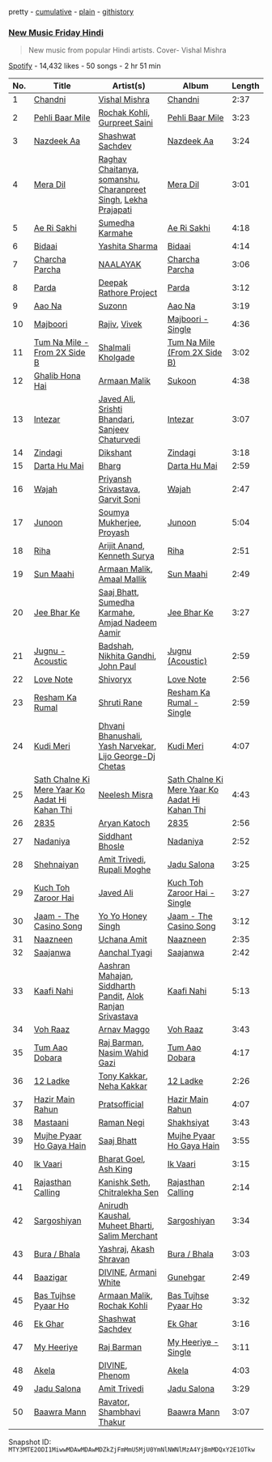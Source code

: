 pretty - [cumulative](/playlists/cumulative/37i9dQZF1DWVCuOatqCW5M.md) - [plain](/playlists/plain/37i9dQZF1DWVCuOatqCW5M) - [githistory](https://github.githistory.xyz/mackorone/spotify-playlist-archive/blob/main/playlists/plain/37i9dQZF1DWVCuOatqCW5M)

### [New Music Friday Hindi ](https://open.spotify.com/playlist/37i9dQZF1DWVCuOatqCW5M)

> New music from popular Hindi artists\. Cover\- Vishal Mishra

[Spotify](https://open.spotify.com/user/spotify) - 14,432 likes - 50 songs - 2 hr 51 min

| No. | Title | Artist(s) | Album | Length |
|---|---|---|---|---|
| 1 | [Chandni](https://open.spotify.com/track/78c8OfjPabqsnu3b1NVkrD) | [Vishal Mishra](https://open.spotify.com/artist/5wJ1H6ud777odtZl5gG507) | [Chandni](https://open.spotify.com/album/0EMHzP3umQX2DBKjSGVB8S) | 2:37 |
| 2 | [Pehli Baar Mile](https://open.spotify.com/track/3CXlvNO3LSurkx7cNMOXRj) | [Rochak Kohli](https://open.spotify.com/artist/3dN9MQpjIyNxyeRfz4EDZe), [Gurpreet Saini](https://open.spotify.com/artist/3nLLr3ShsQC2Hdrwjl14ie) | [Pehli Baar Mile](https://open.spotify.com/album/04Lg0MSC0JlWAx9DMWmyt6) | 3:23 |
| 3 | [Nazdeek Aa](https://open.spotify.com/track/6HGYF23ssfitIgMvewmXFM) | [Shashwat Sachdev](https://open.spotify.com/artist/465OXuCU8YZNmVG1leLwQ9) | [Nazdeek Aa](https://open.spotify.com/album/0oc9nXJMTafqGDrbAHcboy) | 3:24 |
| 4 | [Mera Dil](https://open.spotify.com/track/6VGUWNTvZu24fTBYgVSHM4) | [Raghav Chaitanya](https://open.spotify.com/artist/3qpyErDI4i90q5EGgSRmNK), [somanshu](https://open.spotify.com/artist/0q7fw7pC9FcW9AUfIw4H5H), [Charanpreet Singh](https://open.spotify.com/artist/53IJ55alfjeq639D76KS6p), [Lekha Prajapati](https://open.spotify.com/artist/2AL8Pr3oImQDcw3ISkDrXl) | [Mera Dil](https://open.spotify.com/album/3hgkTCfd85et2sQSDI3mgm) | 3:01 |
| 5 | [Ae Ri Sakhi](https://open.spotify.com/track/0vWHsHZAWTZquLkTfOM2Gd) | [Sumedha Karmahe](https://open.spotify.com/artist/4MEdY6uFLSNWHq4kKrDx4j) | [Ae Ri Sakhi](https://open.spotify.com/album/20xPx4VES7QkL2C2ncflsa) | 4:18 |
| 6 | [Bidaai](https://open.spotify.com/track/4SXT5bpVDotStoHxNECxOB) | [Yashita Sharma](https://open.spotify.com/artist/6pgJBbF3h8R4XlwetvZ9J3) | [Bidaai](https://open.spotify.com/album/6lvHqFoVIEA0RCdMiXywq5) | 4:14 |
| 7 | [Charcha Parcha](https://open.spotify.com/track/7jBPBqiOUOG7Vri9PWnV8R) | [NAALAYAK](https://open.spotify.com/artist/6BWd8VpOoODhMOPks4sI6R) | [Charcha Parcha](https://open.spotify.com/album/7CGFsP0GS7bhLXo106MzKp) | 3:06 |
| 8 | [Parda](https://open.spotify.com/track/09FfppwkzTccGQFWcglxGD) | [Deepak Rathore Project](https://open.spotify.com/artist/1VFIeAFbzMVHmvGQtfE6OI) | [Parda](https://open.spotify.com/album/5ZxjM0OML0g3RVv3utPfA6) | 3:12 |
| 9 | [Aao Na](https://open.spotify.com/track/7jHxMddr8mtxqdlyw1cN7l) | [Suzonn](https://open.spotify.com/artist/3xZ9z6k4Suc2O8cAiwMt7h) | [Aao Na](https://open.spotify.com/album/1QdtXX9vMP2P7PldhkMboq) | 3:19 |
| 10 | [Majboori](https://open.spotify.com/track/62yjTtZN16rPfJWSf22W37) | [Rajiv](https://open.spotify.com/artist/7aPxzAud7a3NKzoYvTLXVe), [Vivek](https://open.spotify.com/artist/25Pa1Vz1ZuTHmXPiYeMcgx) | [Majboori \- Single](https://open.spotify.com/album/0CrcaIaNOEGO6ZVCM6cpCU) | 4:36 |
| 11 | [Tum Na Mile \- From 2X Side B](https://open.spotify.com/track/4hs3XPEYnYSSCaUA7EEPEC) | [Shalmali Kholgade](https://open.spotify.com/artist/6uskWv5K2FA0YOAYr7JOUz) | [Tum Na Mile \(From 2X Side B\)](https://open.spotify.com/album/4a8L11PPf6ncFycHciYrwC) | 3:02 |
| 12 | [Ghalib Hona Hai](https://open.spotify.com/track/1PiglBfxIbnsZmTnmUMh37) | [Armaan Malik](https://open.spotify.com/artist/4IKVDbCSBTxBeAsMKjAuTs) | [Sukoon](https://open.spotify.com/album/5EnjKdpZKtAlJWmn3GPIeo) | 4:38 |
| 13 | [Intezar](https://open.spotify.com/track/113KRcuZzLHIRA4JqhfzJ8) | [Javed Ali](https://open.spotify.com/artist/4W91bbPB2CTSsHwt7eqNl7), [Srishti Bhandari](https://open.spotify.com/artist/0wZVnB36ng3hXHxkBReBpG), [Sanjeev Chaturvedi](https://open.spotify.com/artist/5a4Lwkfl8momi2Two1wSBA) | [Intezar](https://open.spotify.com/album/0yD5LGhWBRZh9atk8wSgXn) | 3:07 |
| 14 | [Zindagi](https://open.spotify.com/track/3Zs4kdU0HS1Lm8prl4Yenz) | [Dikshant](https://open.spotify.com/artist/0kTAB5SUakX286t6K7J3QR) | [Zindagi](https://open.spotify.com/album/3UNWH4z6k23WU8JahHq1kM) | 3:18 |
| 15 | [Darta Hu Mai](https://open.spotify.com/track/1ib3mQY9NBxOwCVyUJv29b) | [Bharg](https://open.spotify.com/artist/5mUENA9ewpJd5z9KuwOKrd) | [Darta Hu Mai](https://open.spotify.com/album/01ZQhJ57JPYXAfx5qQ4OPT) | 2:59 |
| 16 | [Wajah](https://open.spotify.com/track/1WP7x37oNXB5kFvTgYZaCi) | [Priyansh Srivastava](https://open.spotify.com/artist/1mmWHJzVXCNSQBlbeAMKFU), [Garvit Soni](https://open.spotify.com/artist/4MCoxHC5rvQP0I7o63RXSH) | [Wajah](https://open.spotify.com/album/5iUt7Av1i7KAUzSz6HW25y) | 2:47 |
| 17 | [Junoon](https://open.spotify.com/track/7E3apz88atLygJ4XTkqYR0) | [Soumya Mukherjee](https://open.spotify.com/artist/5afRWzAI1mcKDCLyz056ZA), [Proyash](https://open.spotify.com/artist/0h4A8KVZVn6AVHRTfKmxqh) | [Junoon](https://open.spotify.com/album/3pKcuBNhjrlvCpRdaLcKc4) | 5:04 |
| 18 | [Riha](https://open.spotify.com/track/1itBhFsXVx6XWGGvwBqEJX) | [Arijit Anand](https://open.spotify.com/artist/4SCDbi4KztQTP0HoOuCNjK), [Kenneth Surya](https://open.spotify.com/artist/02zBgrff6qCpyf97Czh7en) | [Riha](https://open.spotify.com/album/4E4XJSXB8qjo75YuZGcOEv) | 2:51 |
| 19 | [Sun Maahi](https://open.spotify.com/track/0tE3kaT3c9tjSiOqZJnM1X) | [Armaan Malik](https://open.spotify.com/artist/4IKVDbCSBTxBeAsMKjAuTs), [Amaal Mallik](https://open.spotify.com/artist/76fuWYgIf3TVIopTs3vaJ6) | [Sun Maahi](https://open.spotify.com/album/4EoDmQSqtj9lJKUu8vjKbR) | 2:49 |
| 20 | [Jee Bhar Ke](https://open.spotify.com/track/3UxZKnAlqjOBfdJJMgAfsQ) | [Saaj Bhatt](https://open.spotify.com/artist/5X6ShVeOR0RNA0QLpFksuj), [Sumedha Karmahe](https://open.spotify.com/artist/4MEdY6uFLSNWHq4kKrDx4j), [Amjad Nadeem Aamir](https://open.spotify.com/artist/47alRXX8AZZKee6glPMZXq) | [Jee Bhar Ke](https://open.spotify.com/album/2N2XFt4Hiy92CgvhEks41T) | 3:27 |
| 21 | [Jugnu \- Acoustic](https://open.spotify.com/track/4KvcGLQtffV8tjLHOTPlt0) | [Badshah](https://open.spotify.com/artist/0y59o4v8uw5crbN9M3JiL1), [Nikhita Gandhi](https://open.spotify.com/artist/3tPQOjkxO3mrYrrgkTeXgH), [John Paul](https://open.spotify.com/artist/3JJq7McFwBH3yJt52hheMR) | [Jugnu \(Acoustic\)](https://open.spotify.com/album/6YhzkAgYVo0faG6MxytGe6) | 2:59 |
| 22 | [Love Note](https://open.spotify.com/track/0uVdtnoCTDoxbHgEAvBRjY) | [Shivoryx](https://open.spotify.com/artist/0frlLIs2UWXeTwqwH92Apo) | [Love Note](https://open.spotify.com/album/1Ay9m3wFymygsyusr2H7fK) | 2:56 |
| 23 | [Resham Ka Rumal](https://open.spotify.com/track/1pvs09yDZnIzWTdJWvzRhO) | [Shruti Rane](https://open.spotify.com/artist/69vXsJLW99gZRgxntkmPop) | [Resham Ka Rumal \- Single](https://open.spotify.com/album/5c8FOpasSZlWOh3beCfJdu) | 2:59 |
| 24 | [Kudi Meri](https://open.spotify.com/track/5OklapYOB69owATMsuexTZ) | [Dhvani Bhanushali](https://open.spotify.com/artist/1OPqAyxsQc8mcRmoNBAnVk), [Yash Narvekar](https://open.spotify.com/artist/4RlnRVxKm3jnUzOP4czbIK), [Lijo George\-Dj Chetas](https://open.spotify.com/artist/5TNSXFCNwlq2CfiMcNOCDP) | [Kudi Meri](https://open.spotify.com/album/1MHDArVKe5L3L79QQYlp0K) | 4:07 |
| 25 | [Sath Chalne Ki Mere Yaar Ko Aadat Hi Kahan Thi](https://open.spotify.com/track/1ZW6YX5rGxQBAzAkG50kNe) | [Neelesh Misra](https://open.spotify.com/artist/72APa8QPdPUhGzNMciz1wI) | [Sath Chalne Ki Mere Yaar Ko Aadat Hi Kahan Thi](https://open.spotify.com/album/49c5LL7rDJtJj7kDNTU85t) | 4:43 |
| 26 | [2835](https://open.spotify.com/track/2pExwM3gZGiD4xpzHF4MYL) | [Aryan Katoch](https://open.spotify.com/artist/4gAmleqQJI116NpfqkMxha) | [2835](https://open.spotify.com/album/3venQ88Lc6SKQGrObSlzW8) | 2:56 |
| 27 | [Nadaniya](https://open.spotify.com/track/4AQYycFEyP7XknIX9ODpBq) | [Siddhant Bhosle](https://open.spotify.com/artist/72FQZIJkOLdKV0YKqS024h) | [Nadaniya](https://open.spotify.com/album/2DSR5z0gsqRIVpQqlygNrp) | 2:52 |
| 28 | [Shehnaiyan](https://open.spotify.com/track/6m3ZqppRXccBUsDx5rfw80) | [Amit Trivedi](https://open.spotify.com/artist/7HCqGPJcQTyGJ2yqntbuyr), [Rupali Moghe](https://open.spotify.com/artist/3quVbB0VVwzGIU1FRBWpX0) | [Jadu Salona](https://open.spotify.com/album/5iCq2e5RrsS1Tp9QPA1JPJ) | 3:25 |
| 29 | [Kuch Toh Zaroor Hai](https://open.spotify.com/track/7jDYNeso9PzdUzo8FKNh78) | [Javed Ali](https://open.spotify.com/artist/4W91bbPB2CTSsHwt7eqNl7) | [Kuch Toh Zaroor Hai \- Single](https://open.spotify.com/album/1aHqQ2LzoRyPhoSAc4ZZPd) | 3:27 |
| 30 | [Jaam \- The Casino Song](https://open.spotify.com/track/1XscpHlfDoE6VV3HtOz7DJ) | [Yo Yo Honey Singh](https://open.spotify.com/artist/7uIbLdzzSEqnX0Pkrb56cR) | [Jaam \- The Casino Song](https://open.spotify.com/album/6wTLh0yYyBA9QPLygxOLH4) | 3:12 |
| 31 | [Naazneen](https://open.spotify.com/track/6BAv7bYrFv9Uz8SId90qzi) | [Uchana Amit](https://open.spotify.com/artist/5bUGkhve6dkRRnwUH12IHW) | [Naazneen](https://open.spotify.com/album/3C5TLv2lcobPCxKD0CZwUP) | 2:35 |
| 32 | [Saajanwa](https://open.spotify.com/track/6NWgIuDeOr1Xeb4MZ1Bl6L) | [Aanchal Tyagi](https://open.spotify.com/artist/2Zk1S1jMx7YNHnGQi07off) | [Saajanwa](https://open.spotify.com/album/66XAPpqu9pt3V1OZhRZBLZ) | 2:42 |
| 33 | [Kaafi Nahi](https://open.spotify.com/track/3iT92tthPoD594IBiRGRgw) | [Aashran Mahajan](https://open.spotify.com/artist/31PjatGYhKyaRAqRsS9ciA), [Siddharth Pandit](https://open.spotify.com/artist/4lG93AH2UqEYBZKlpxkZAG), [Alok Ranjan Srivastava](https://open.spotify.com/artist/5DexCXOx7knvTPNU8KBYep) | [Kaafi Nahi](https://open.spotify.com/album/2NcPIGrXzAYCDRTKx19zcv) | 5:13 |
| 34 | [Voh Raaz](https://open.spotify.com/track/2LS1UEpJDgxarWAhNtnpLR) | [Arnav Maggo](https://open.spotify.com/artist/5LVF2MHRmVtXDuU1cHQcvZ) | [Voh Raaz](https://open.spotify.com/album/1uhAKbw5vUMmAuDPLKn1gD) | 3:43 |
| 35 | [Tum Aao Dobara](https://open.spotify.com/track/664gQyOGSEy9b4EOXwoxsa) | [Raj Barman](https://open.spotify.com/artist/5qERXbPWPdUePjrAW00vuU), [Nasim Wahid Gazi](https://open.spotify.com/artist/1n1HwtvqRHMbycgPpHZSO5) | [Tum Aao Dobara](https://open.spotify.com/album/3sk0O1BCuXzqzvDWjcMXbo) | 4:17 |
| 36 | [12 Ladke](https://open.spotify.com/track/1SPsVUm6aB9ztpD6naRrXd) | [Tony Kakkar](https://open.spotify.com/artist/0NZtn1Kyq08alpHCTRf3dv), [Neha Kakkar](https://open.spotify.com/artist/5f4QpKfy7ptCHwTqspnSJI) | [12 Ladke](https://open.spotify.com/album/3vdf52R0THbfGrqszSsTG7) | 2:26 |
| 37 | [Hazir Main Rahun](https://open.spotify.com/track/10JqzOpxi2zL4RcuvwBRtW) | [Pratsofficial](https://open.spotify.com/artist/29ggvWc5EMcSk5RLQ5aXHr) | [Hazir Main Rahun](https://open.spotify.com/album/3JcvdHatu4INAgwuSAPnCr) | 4:07 |
| 38 | [Mastaani](https://open.spotify.com/track/64dxWp7Ins4nMlnTQMhyLS) | [Raman Negi](https://open.spotify.com/artist/1ZsF8DeNQav5xvu4X5KsYB) | [Shakhsiyat](https://open.spotify.com/album/1VHNsQleLNyHbLmbEbbfBc) | 3:43 |
| 39 | [Mujhe Pyaar Ho Gaya Hain](https://open.spotify.com/track/5ZGCjZ8JQJBVcxgRjknsSc) | [Saaj Bhatt](https://open.spotify.com/artist/5X6ShVeOR0RNA0QLpFksuj) | [Mujhe Pyaar Ho Gaya Hain](https://open.spotify.com/album/4KUj2A8y9sOBl6JIIoQrF1) | 3:55 |
| 40 | [Ik Vaari](https://open.spotify.com/track/6Z1QUcx0B1VlxMOAd0wIC1) | [Bharat Goel](https://open.spotify.com/artist/3gcypsP2mkAyBI3HrIeWnx), [Ash King](https://open.spotify.com/artist/1cfG7UM0OD4O1II1nd15Qo) | [Ik Vaari](https://open.spotify.com/album/500hPnovUwKPi2VpXbtW29) | 3:15 |
| 41 | [Rajasthan Calling](https://open.spotify.com/track/0D40TUm6tHtDATbrZmILcS) | [Kanishk Seth](https://open.spotify.com/artist/4hGFNXuWut4b2sfJCJJNEo), [Chitralekha Sen](https://open.spotify.com/artist/2tlmHkQ7X88wSU0flHNy6w) | [Rajasthan Calling](https://open.spotify.com/album/6cNAuwGciEi7GrFSSgYiQP) | 2:14 |
| 42 | [Sargoshiyan](https://open.spotify.com/track/7xTWkH8LXyFQoqQpTFhT7P) | [Anirudh Kaushal](https://open.spotify.com/artist/7dV7iZWMeDOqgktgz1oLNe), [Muheet Bharti](https://open.spotify.com/artist/0HXiaOEvokxAkvyMIq88jJ), [Salim Merchant](https://open.spotify.com/artist/1TbRSunWGZ46mqnapcWxrm) | [Sargoshiyan](https://open.spotify.com/album/5ke44cmpHCCM7IXYmRduzZ) | 3:34 |
| 43 | [Bura / Bhala](https://open.spotify.com/track/38RAyq4LnGYflc2W7hXuGa) | [Yashraj](https://open.spotify.com/artist/0TwG8C39WJIfFlcPrhxHST), [Akash Shravan](https://open.spotify.com/artist/4jFzbVrYw3ARhalxPjFfU0) | [Bura / Bhala](https://open.spotify.com/album/3Weyfjbzr8k74d0eBPH5dS) | 3:03 |
| 44 | [Baazigar](https://open.spotify.com/track/1T44wPr7LUlBY4vX6LlygG) | [DIVINE](https://open.spotify.com/artist/4Ai0pGz6GhQavjzaRhPTvz), [Armani White](https://open.spotify.com/artist/2qAwMsiIjTzlmfAkXKvhVA) | [Gunehgar](https://open.spotify.com/album/6KO9jY3EEIpWFOfDXSOifs) | 2:49 |
| 45 | [Bas Tujhse Pyaar Ho](https://open.spotify.com/track/00zGcHmBkcOfKVYQgwcZW1) | [Armaan Malik](https://open.spotify.com/artist/4IKVDbCSBTxBeAsMKjAuTs), [Rochak Kohli](https://open.spotify.com/artist/3dN9MQpjIyNxyeRfz4EDZe) | [Bas Tujhse Pyaar Ho](https://open.spotify.com/album/7f7sUKr0VLjEjwETcNjVYF) | 3:32 |
| 46 | [Ek Ghar](https://open.spotify.com/track/1hkJ4tJwgFw8BpfT9C2alz) | [Shashwat Sachdev](https://open.spotify.com/artist/465OXuCU8YZNmVG1leLwQ9) | [Ek Ghar](https://open.spotify.com/album/3C82gtWeUpQT95intCWx5j) | 3:16 |
| 47 | [My Heeriye](https://open.spotify.com/track/0ui3bXDUEDSFoLmd69Pa8r) | [Raj Barman](https://open.spotify.com/artist/5qERXbPWPdUePjrAW00vuU) | [My Heeriye \- Single](https://open.spotify.com/album/5NY6M10b4xfDSeqtnNuG6I) | 3:11 |
| 48 | [Akela](https://open.spotify.com/track/7kgNsbE5PjQq1eqinaZvEN) | [DIVINE](https://open.spotify.com/artist/4Ai0pGz6GhQavjzaRhPTvz), [Phenom](https://open.spotify.com/artist/03hG7s3MUquIZwa4OvtLD7) | [Akela](https://open.spotify.com/album/1PqapJIkqEoL6CudXe6Rzd) | 4:03 |
| 49 | [Jadu Salona](https://open.spotify.com/track/6Eq3E0eekWhb56ZPGCmE0L) | [Amit Trivedi](https://open.spotify.com/artist/7HCqGPJcQTyGJ2yqntbuyr) | [Jadu Salona](https://open.spotify.com/album/53wnbGpczje778Zz4wBpV0) | 3:29 |
| 50 | [Baawra Mann](https://open.spotify.com/track/79RInrNbVRumprs4MDYgwz) | [Ravator](https://open.spotify.com/artist/1cZXy31snJUWXKwhWRyDgs), [Shambhavi Thakur](https://open.spotify.com/artist/2b1YWOv5v6yzuEDComf7fO) | [Baawra Mann](https://open.spotify.com/album/75dVZo1ENZKeR3JDBQW8DR) | 3:07 |

Snapshot ID: `MTY3MTE2ODI1MiwwMDAwMDAwMDZkZjFmMmU5MjU0YmNlNWNlMzA4YjBmMDQxY2E1OTkw`
